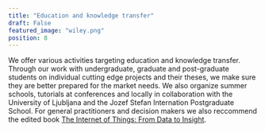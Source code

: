 ```yaml
---
title: "Education and knowledge transfer"
draft: False
featured_image: "wiley.png"
position: 8
---
```


We offer various activities targeting education and knowledge transfer. Through our work with undergraduate, graduate and post-graduate students on individual cutting edge projects and their theses, we make sure they are better prepared for the market needs. We also organize summer schools, tutorials at conferences and locally in collaboration with the University of Ljubljana and the Jozef Stefan Internation Postgraduate School. For general practitioners and decision makers we also reccommend the edited book [The Internet of Things: From Data to Insight](https://www.wiley.com/en-us/The+Internet+of+Things%3A+From+Data+to+Insight-p-9781119545262).
